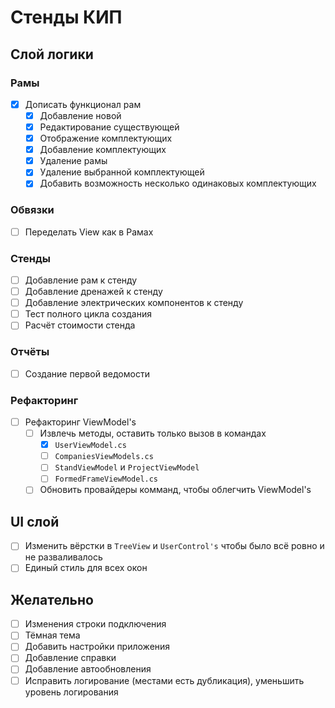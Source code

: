 # Стенды КИП

## Слой логики
### Рамы
- [x] Дописать функционал рам 
  - [x] Добавление новой
  - [x] Редактирование существующей
  - [x] Отображение комплектующих
  - [x] Добавление комплектующих
  - [x] Удаление рамы
  - [x] Удаление выбранной комплектующей
  - [x] Добавить возможность несколько одинаковых комплектующих

### Обвязки
- [ ] Переделать View как в Рамах 

### Стенды 
- [ ] Добавление рам к стенду
- [ ] Добавление дренажей к стенду
- [ ] Добавление электрических компонентов к стенду
- [ ] Тест полного цикла создания
- [ ] Расчёт стоимости стенда

### Отчёты
- [ ] Создание первой ведомости

### Рефакторинг
- [ ] Рефакторинг ViewModel's
  - [ ] Извлечь методы, оставить только вызов в командах
	- [x] `UserViewModel.cs`
	- [ ] `CompaniesViewModels.cs`
	- [ ] `StandViewModel` и `ProjectViewModel`
	- [ ] `FormedFrameViewModel.cs`
  - [ ] Обновить провайдеры комманд, чтобы облегчить ViewModel's

## UI слой
- [ ] Изменить вёрстки в `TreeView` и `UserControl's` чтобы было всё ровно и не разваливалось
- [ ] Единый стиль для всех окон
## Желательно
- [ ] Изменения строки подключения
- [ ] Тёмная тема
- [ ] Добавить настройки приложения
- [ ] Добавление справки
- [ ] Добавление автообновления
- [ ] Исправить логирование (местами есть дубликация), уменьшить уровень логирования